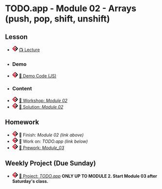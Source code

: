 # TODO.app - Module 02 - Arrays (push, pop, shift, unshift)

## Lesson
- ![FSA](/logo.png) [📺 Lecture](https://www.youtube.com/watch?v=mJ67-WG1ehw&list=PL9NTD5QQdssXTarkBujHENSDgUVBIoFX8&index=19)
- ### Demo
- ![FSA](/logo.png) [👾 Demo Code (JS)](app.js)
- ### Content
- ![FSA](/logo.png) [🔬 Workshop: *Module 02*](https://learn.fullstackacademy.com/workshop/5e56dbbaf2dcba00048f0c9a/content/5e56dbbaf2dcba00048f0ca1/text)
- ![FSA](/logo.png) [👾 Solution: *Module 02*](https://learn.fullstackacademy.com/workshop/5e56dbbaf2dcba00048f0c9a/content/5e56dbbbf2dcba00048f0ca7/text)

## Homework
- ![FSA](/logo.png) 🔬 Finish: *Module 02 (link above)*
- ![FSA](/logo.png) 🔬 Work on: *TODO.app (link below)*
- ![FSA](/logo.png) [📖 Prework: *Module_03*](https://learn.fullstackacademy.com/workshop/5e56dbc2f2dcba00048f0cac/content/5e56dbc2f2dcba00048f0cb1/text)

## Weekly Project (Due Sunday)
- ![FSA](/logo.png) [🔬 Project: *TODO.app*](https://learn.fullstackacademy.com/workshop/5e56d920f2dcba00048f0c06/content/5e56d920f2dcba00048f0c16/text) __ONLY UP TO MODULE 2. Start Module 03 after Saturday's class.__
